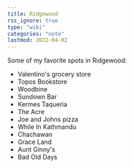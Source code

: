 ```yaml
---
title: Ridgewood
rss_ignore: true
type: "wiki"
categories: "note"
lastmod: 2022-04-02
---
```


Some of my favorite spots in Ridgewood:
- Valentino's grocery store
- Topos Bookstore
- Woodbine
- Sundown Bar
- Kermes Taqueria
- The Acre
- Joe and Johns pizza
- While In Kathmandu
- Chachawan
- Grace Land
- Aunt Ginny's 
- Bad Old Days